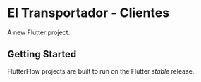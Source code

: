 # El Transportador - Clientes

A new Flutter project.

## Getting Started

FlutterFlow projects are built to run on the Flutter _stable_ release.
